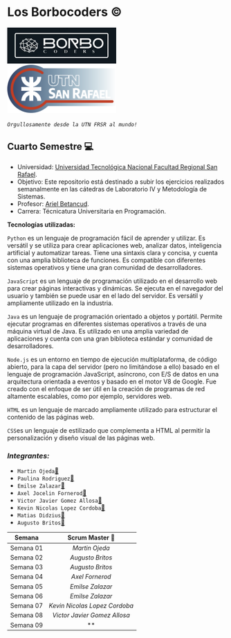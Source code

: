 # Los Borbocoders :copyright:

<img src="/media/borbocoders_icon.jpeg" width=50% height=50%>
<img src="/media/utn_icon.png" width=50% height=50%>

_`Orgullosamente desde la UTN FRSR al mundo!`_

## Cuarto Semestre :computer:

- Universidad: [Universidad Tecnológica Nacional Facultad Regional San Rafael](https://www.frsr.utn.edu.ar/).
- Objetivo: Este repositorio está destinado a subir los ejercicios realizados semanalmente en las cátedras de Laboratorio IV y Metodología de Sistemas.
- Profesor: [Ariel Betancud](https://github.com/ArielBetancud22).
- Carrera: Técnicatura Universitaria en Programación. 
  
**Tecnologías utilizadas:** 

`Python` es un lenguaje de programación fácil de aprender y utilizar. Es versátil y se utiliza para crear aplicaciones web, analizar datos, inteligencia artificial y automatizar tareas. Tiene una sintaxis clara y concisa, y cuenta con una amplia biblioteca de funciones. Es compatible con diferentes sistemas operativos y tiene una gran comunidad de desarrolladores.

`JavaScript` es un lenguaje de programación utilizado en el desarrollo web para crear páginas interactivas y dinámicas. Se ejecuta en el navegador del usuario y también se puede usar en el lado del servidor. Es versátil y ampliamente utilizado en la industria.

`Java` es un lenguaje de programación orientado a objetos y portátil. Permite ejecutar programas en diferentes sistemas operativos a través de una máquina virtual de Java. Es utilizado en una amplia variedad de aplicaciones y cuenta con una gran biblioteca estándar y comunidad de desarrolladores.

`Node.js` es un entorno en tiempo de ejecución multiplataforma, de código abierto, para la capa del servidor (pero no limitándose a ello) basado en el lenguaje de programación JavaScript, asíncrono, con E/S de datos en una arquitectura orientada a eventos y basado en el motor V8 de Google. Fue creado con el enfoque de ser útil en la creación de programas de red altamente escalables, como por ejemplo, servidores web.

`HTML` es un lenguaje de marcado ampliamente utilizado para estructurar el contenido de las páginas web.

`CSS`es un lenguaje de estilizado que complementa a HTML al permitir la personalización y diseño visual de las páginas web.



### *Integrantes:* 
  
  - `Martin Ojeda`[🔗](https://github.com/ojedam13)
  - `Paulina Rodriguez`[🔗](https://github.com/Houndss)
  - `Emilse Zalazar`[🔗](https://github.com/KnowMadDev)
  - `Axel Jocelin Fornerod`[🔗](https://github.com/Axelforn)
  - `Victor Javier Gomez Allosa`[🔗](https://github.com/javigoall)
  - `Kevin Nicolas Lopez Cordoba`[🔗](https://github.com/knlc01)
  - `Matias Didzius`[🔗](https://github.com/Matias-99)
  - `Augusto Britos`[🔗](https://github.com/agusb95)

| **Semana** | **Scrum Master** 🔎 |
| ------------- |:-------------:|
| Semana 01 | *Martin Ojeda*    |:white_check_mark:
| Semana 02 | *Augusto Britos*  |:white_check_mark:
| Semana 03 | *Augusto Britos*  |:white_check_mark:
| Semana 04 | *Axel Fornerod*   |:white_check_mark:
| Semana 05 | *Emilse Zalazar*  |
| Semana 06 | *Emilse Zalazar*  |
| Semana 07 | *Kevin Nicolas Lopez Cordoba*|
| Semana 08 | *Victor Javier Gomez Allosa* |
| Semana 09 | **                           |
